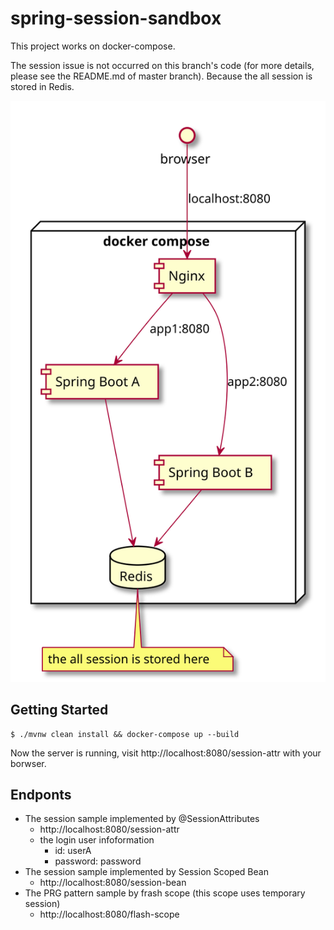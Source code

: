 # spring-session-sandbox
This project works on docker-compose.

The session issue is not occurred on this branch's code (for more details, please see the README.md of master branch).
Because the all session is stored in Redis.

![](server_config.svg)

## Getting Started
```
$ ./mvnw clean install && docker-compose up --build
```

Now the server is running, visit http://localhost:8080/session-attr with your borwser.

## Endponts
- The session sample implemented by @SessionAttributes
  - http://localhost:8080/session-attr
  - the login user infoformation
    - id: userA
    - password: password
- The session sample implemented by Session Scoped Bean
  - http://localhost:8080/session-bean
- The PRG pattern sample by frash scope (this scope uses temporary session)
  - http://localhost:8080/flash-scope
